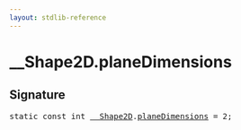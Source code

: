 ```yaml
---
layout: stdlib-reference
---
```


# __Shape2D.planeDimensions

## Signature
<pre>
<span class='code_keyword'>static</span> <span class='code_keyword'>const</span> <span class="code_keyword">int</span> <a href="../types/0_shape2d-028/index.html" class="code_type">__Shape2D</a>.<a href="planedimensions-5.html" class="code_var">planeDimensions</a> = 2;
</pre>

